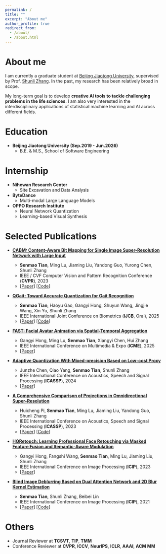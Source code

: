 ```yaml
---
permalink: /
title: ""
excerpt: "About me"
author_profile: true
redirect_from: 
  - /about/
  - /about.html
---
```


About me
======
I am currently a graduate student at [Beijing Jiaotong University](https://www.bjtu.edu.cn/), supervised by Prof. [Shunli Zhang](http://faculty.bjtu.edu.cn/rjxy/8947.html). In the past, my research has been relatively broad in scope.

My long-term goal is to develop **creative AI tools to tackle challenging problems in the life sciences**. I am also very interested in the interdisciplinary applications of statistical machine learning and AI across different fields.


Education
======

* **Beijing Jiaotong University (Sep.2019 - Jun.2026)**
	* B.E. & M.S., School of Software Engineering

Internship
======

* **Nihewan Research Center**
	* Site Excavation and Data Analysis
* **ByteDance**
	* Multi-modal Large Language Models
* **OPPO Research Institute**
	* Neural Network Quantization
	* Learning-based Visual Synthesis

Selected Publications
======
* **[CABM: Content-Aware Bit Mapping for Single Image Super-Resolution Network with Large Input](#)**
	* **Senmao Tian**, Ming Lu, Jiaming Liu, Yandong Guo, Yurong Chen, Shunli Zhang
	* IEEE / CVF Computer Vision and Pattern Recognition Conference (**CVPR**), 2023
	* \[[Paper](https://arxiv.org/abs/2304.06454)\]  \[[Code](https://github.com/Sheldon04/CABM-pytorch)\]

* **[QGait: Toward Accurate Quantization for Gait Recognition](#)**
	* **Senmao Tian**, Haoyu Gao, Gangyi Hong, Shuyun Wang, Jingjie Wang, Xin Yu, Shunli Zhang
	* IEEE International Joint Conference on Biometrics (**IJCB**, Oral), 2025
	* \[[Paper](https://arxiv.org/abs/2405.13859)\]  \[[Code](#)\]

* **[FAST: Facial Avatar Animation via Spatial-Temporal Aggregation](#)**
	* Gangyi Hong, Ming Lu, **Senmao Tian**, Xiangyi Chen, Hui Zhang
	* IEEE International Conference on Multimedia & Expo (**ICME**), 2025
	* \[[Paper]()\]

* **[Adaptive Quantization With Mixed-precision Based on Low-cost Proxy](#)**
	* Junzhe Chen, Qiao Yang, **Senmao Tian**, Shunli Zhang
	* IEEE International Conference on Acoustics, Speech and Signal Processing (**ICASSP**), 2024
	* \[[Paper](https://arxiv.org/abs/2402.17706)\]

* **[A Comprehensive Comparison of Projections in Omnidirectional Super-Resolution](#)**
	* Huicheng Pi, **Senmao Tian**, Ming Lu, Jiaming Liu, Yandong Guo, Shunli Zhang
	* IEEE International Conference on Acoustics, Speech and Signal Processing (**ICASSP**), 2023
	* \[[Paper](https://arxiv.org/abs/2304.06497)\]  \[[Code](#)\]

* **[HQRetouch: Learning Professional Face Retouching via Masked Feature Fusion and Semantic-Aware Modulation](#)**
	* Gangyi Hong, Fangshi Wang, **Senmao Tian**, Ming Lu, Jiaming Liu, Shunli Zhang
	*  IEEE International Conference on Image Processing (**ICIP**), 2023
	* \[[Paper](https://ieeexplore.ieee.org/document/10222306)\]

* **[Blind Image Deblurring Based on Dual Attention Network and 2D Blur Kernel Estimation](#)**
	* **Senmao Tian**, Shunli Zhang, Beibei Lin
	* IEEE International Conference on Image Processing  (**ICIP**), 2021
	* \[[Paper](https://ieeexplore.ieee.org/document/9506342)\]  \[[Code](https://github.com/Sheldon04/DADIP-pytorch)\]


Others
======
* Journal Reviewer at **TCSVT**, **TIP**, **TMM**
* Conference Reviewer at **CVPR**, **ICCV**, **NeurIPS**, **ICLR**, **AAAI**, **ACM MM**

